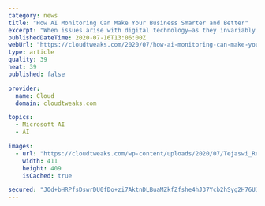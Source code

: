 ```yaml
---
category: news
title: "How AI Monitoring Can Make Your Business Smarter and Better"
excerpt: "When issues arise with digital technology—as they invariably do—companies must have the ability to fix them before they create any business impact. These days, more and more companies are"
publishedDateTime: 2020-07-16T13:06:00Z
webUrl: "https://cloudtweaks.com/2020/07/how-ai-monitoring-can-make-your-business-smarter/"
type: article
quality: 39
heat: 39
published: false

provider:
  name: Cloud
  domain: cloudtweaks.com

topics:
  - Microsoft AI
  - AI

images:
  - url: "https://cloudtweaks.com/wp-content/uploads/2020/07/Tejaswi_Redkar.png"
    width: 411
    height: 409
    isCached: true

secured: "JOd+bHRPfsDswrDU0fDo+zi7AktnDLBuaMZkfZfshe4hJ37Ycb2hSyg2H76UJTgTFoDeQNsfjfUo/fCPwHqNCOfgsEj3PMH5cnVWduhh/V9TearZsmEUPxU42syNiQKDAcClR3QG12oiM3H33rvXXTKs5TI80JqWhaS0N0ylhDYOt/28cp43Ja4lsSABdg/wL/on8kEVpLZke0ZzfzcROZMpvpm1tSwtN5BUsRaMGRKIjc8M7KC9gUH9MK+buYfq1Fp5recxeZsFmx9CmpdtqyVrz+RGwG+PC3yaMdBWGw1j8EI58j19gXL6LpcaqLyyGSs1XL0K/VLy9Um4pHR7wg==;FId5PgYf+dnPSPWb1f4yTQ=="
---
```


